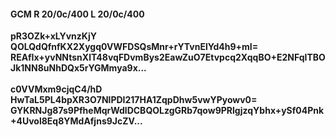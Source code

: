 #### GCM R 20/0c/400 L 20/0c/400
**pR3OZk+xLYvnzKjY**<br/>**QOLQdQfnfKX2Xygq0VWFDSQsMnr+rYTvnElYd4h9+mI=**<br/>**REAfIx+yvNNtsnXlT48vqFDvmBys2EawZuO7Etvpcq2XqqBO+E2NFqITBOJk1NN8uNhDQx5rYGMmya9x...**<br/><br/>
**c0VVMxm9cjqC4/hD**<br/>**HwTaL5PL4bpXR3O7NlPDI217HA1ZqpDhw5vwYPyowv0=**<br/>**GYKRNJg87s9PfheMqrWdlDCBQOLzgGRb7qow9PRlgjzqYbhx+ySf04Pnk+4Uvol8Eq8YMdAfjns9JcZV...**